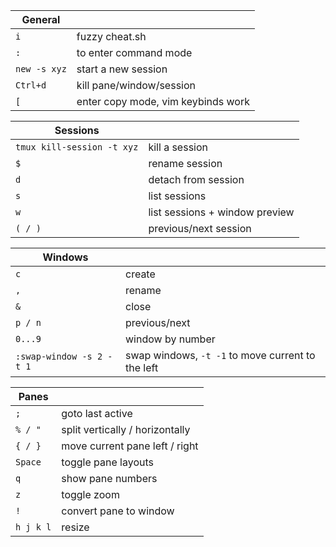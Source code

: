 
| General | |
| --- | --- |
`i` | fuzzy cheat.sh
`:` | to enter command mode
`new -s xyz` |  start a new session
`Ctrl+d` | kill pane/window/session
`[` | enter copy mode, vim keybinds work

| Sessions | |
| --- | --- |
`tmux kill-session -t xyz` | kill a session
`$` | rename session
`d` | detach from session
`s` | list sessions
`w` |  list sessions + window preview
`( / )` |  previous/next session

| Windows | |
| --- | --- |
`c` | create 
`,` | rename
`&` | close 
`p / n` | previous/next
`0...9` | window by number
`:swap-window -s 2 -t 1` |  swap windows, `-t -1` to move current to the left

| Panes | |
| --- | --- |
`;` |  goto last active
`% / "` |  split vertically / horizontally
`{ / }` | move current pane left / right
`Space` |  toggle pane layouts
`q` |  show pane numbers
`z` |  toggle zoom 
`!` | convert pane to window
`h j k l` | resize
